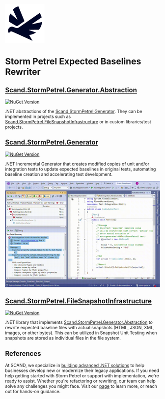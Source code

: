 [![Scand Storm Petrel Expected Baselines Rewriter](generator/assets/logo-128x128-transparent.png)](https://scand.com/products/storm-petrel-expected-baselines-rewriter)
# Storm Petrel Expected Baselines Rewriter

## [Scand.StormPetrel.Generator.Abstraction](abstraction/README.md)
[![NuGet Version](http://img.shields.io/nuget/v/Scand.StormPetrel.Generator.Abstraction.svg?style=flat)](https://www.nuget.org/packages/Scand.StormPetrel.Generator.Abstraction)

.NET abstractions of the [Scand.StormPetrel.Generator](generator/README.md). They can be implemented in projects such as [Scand.StormPetrel.FileSnapshotInfrastructure](file-snapshot-infrastructure/README.md) or in custom libraries/test projects.

## [Scand.StormPetrel.Generator](generator/README.md)
[![NuGet Version](http://img.shields.io/nuget/v/Scand.StormPetrel.Generator.svg?style=flat)](https://www.nuget.org/packages/Scand.StormPetrel.Generator)

.NET Incremental Generator that creates modified copies of unit and/or integration tests to update expected baselines in original tests, automating baseline creation and accelerating test development.

[![Primary Use Case](generator/assets/primary-use-case.gif)](generator/assets/primary-use-case.gif)

## [Scand.StormPetrel.FileSnapshotInfrastructure](file-snapshot-infrastructure/README.md)
[![NuGet Version](http://img.shields.io/nuget/v/Scand.StormPetrel.FileSnapshotInfrastructure.svg?style=flat)](https://www.nuget.org/packages/Scand.StormPetrel.FileSnapshotInfrastructure)

.NET library that implements [Scand.StormPetrel.Generator.Abstraction](abstraction/README.md) to rewrite expected baseline files with actual snapshots (HTML, JSON, XML, images, or other bytes). This can be utilized in Snapshot Unit Testing when snapshots are stored as individual files in the file system.

## References

At SCAND, we specialize in [building advanced .NET solutions](https://scand.com/technologies/net/) to help businesses develop new or modernize their legacy applications. If you need help getting started with Storm Petrel or support with implementation, we're ready to assist. Whether you're refactoring or rewriting, our team can help solve any challenges you might face. Visit our [page](https://scand.com/contact-us/) to learn more, or reach out for hands-on guidance.